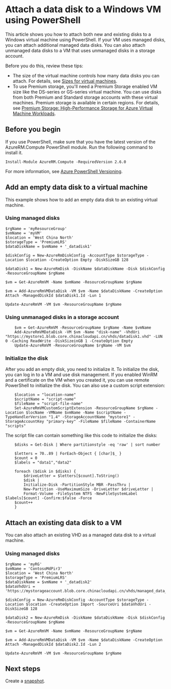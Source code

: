 <properties
    pageTitle="Attach a data disk to a Windows VM in Azure using PowerShell | Azure"
    description="How to attach new or existing data disk to a Windows VM using PowerShell with the Resource Manager deployment model."
    services="virtual-machines-windows"
    documentationcenter=""
    author="cynthn"
    manager="timlt"
    editor=""
    tags="azure-resource-manager" />
<tags
    ms.assetid=""
    ms.service="virtual-machines-windows"
    ms.workload="infrastructure-services"
    ms.tgt_pltfrm="vm-windows"
    ms.devlang="na"
    ms.topic="article"
    ms.date="02/07/2017"
    wacn.date=""
    ms.author="cynthn" />

# Attach a data disk to a Windows VM using PowerShell

This article shows you how to attach both new and existing disks to a Windows virtual machine using PowerShell. If your VM uses managed disks, you can attach additional managed data disks. You can also attach unmanaged data disks to a VM that uses unmanaged disks in a storage account.

Before you do this, review these tips:
* The size of the virtual machine controls how many data disks you can attach. For details, see [Sizes for virtual machines](/documentation/articles/virtual-machines-windows-sizes/).
* To use Premium storage, you'll need a Premium Storage enabled VM size like the DS-series or GS-series virtual machine. You can use disks from both Premium and Standard storage accounts with these virtual machines. Premium storage is available in certain regions. For details, see [Premium Storage: High-Performance Storage for Azure Virtual Machine Workloads](/documentation/articles/storage-premium-storage/).

## Before you begin
If you use PowerShell, make sure that you have the latest version of the AzureRM.Compute PowerShell module. Run the following command to install it.

    Install-Module AzureRM.Compute -RequiredVersion 2.6.0

For more information, see [Azure PowerShell Versioning](https://docs.microsoft.com/powershell/azureps-cmdlets-docs/#azure-powershell-versioning).

## Add an empty data disk to a virtual machine

This example shows how to add an empty data disk to an existing virtual machine.

### Using managed disks

    $rgName = 'myResourceGroup'
    $vmName = 'myVM'
    $location = 'West China North' 
    $storageType = 'PremiumLRS'
    $dataDiskName = $vmName + '_datadisk1'

    $diskConfig = New-AzureRmDiskConfig -AccountType $storageType -Location $location -CreateOption Empty -DiskSizeGB 128

    $dataDisk1 = New-AzureRmDisk -DiskName $dataDiskName -Disk $diskConfig -ResourceGroupName $rgName

    $vm = Get-AzureRmVM -Name $vmName -ResourceGroupName $rgName 

    $vm = Add-AzureRmVMDataDisk -VM $vm -Name $dataDiskName -CreateOption Attach -ManagedDiskId $dataDisk1.Id -Lun 1

    Update-AzureRmVM -VM $vm -ResourceGroupName $rgName

### Using unmanaged disks in a storage account

        $vm = Get-AzureRmVM -ResourceGroupName $rgName -Name $vmName
        Add-AzureRmVMDataDisk -VM $vm -Name "disk-name" -VhdUri "https://mystore1.blob.core.chinacloudapi.cn/vhds/datadisk1.vhd" -LUN 0 -Caching ReadWrite -DiskSizeinGB 1 -CreateOption Empty
        Update-AzureRmVM -ResourceGroupName $rgName -VM $vm

### Initialize the disk

After you add an empty disk, you need to initialize it. To initialize the disk, you can log in to a VM and use disk management. If you enabled WinRM and a certificate on the VM when you created it, you can use remote PowerShell to initialize the disk. You can also use a custom script extension: 

        $location = "location-name"
        $scriptName = "script-name"
        $fileName = "script-file-name"
        Set-AzureRmVMCustomScriptExtension -ResourceGroupName $rgName -Location $locName -VMName $vmName -Name $scriptName -TypeHandlerVersion "1.4" -StorageAccountName "mystore1" -StorageAccountKey "primary-key" -FileName $fileName -ContainerName "scripts"

The script file can contain something like this code to initialize the disks:

        $disks = Get-Disk | Where partitionstyle -eq 'raw' | sort number

        $letters = 70..89 | ForEach-Object { [char]$_ }
        $count = 0
        $labels = "data1","data2"

        foreach ($disk in $disks) {
            $driveLetter = $letters[$count].ToString()
            $disk | 
            Initialize-Disk -PartitionStyle MBR -PassThru |
            New-Partition -UseMaximumSize -DriveLetter $driveLetter |
            Format-Volume -FileSystem NTFS -NewFileSystemLabel $labels[$count] -Confirm:$false -Force
        $count++
        }

## Attach an existing data disk to a VM

You can also attach an existing VHD as a managed data disk to a virtual machine. 

### Using managed disks

    $rgName = 'myRG'
    $vmName = 'ContosoMdPir3'
    $location = 'West China North' 
    $storageType = 'PremiumLRS'
    $dataDiskName = $vmName + '_datadisk2'
    $dataVhdUri = 'https://mystorageaccount.blob.core.chinacloudapi.cn/vhds/managed_data_disk.vhd' 

    $diskConfig = New-AzureRmDiskConfig -AccountType $storageType -Location $location -CreateOption Import -SourceUri $dataVhdUri -DiskSizeGB 128

    $dataDisk2 = New-AzureRmDisk -DiskName $dataDiskName -Disk $diskConfig -ResourceGroupName $rgName

    $vm = Get-AzureRmVM -Name $vmName -ResourceGroupName $rgName 

    $vm = Add-AzureRmVMDataDisk -VM $vm -Name $dataDiskName -CreateOption Attach -ManagedDiskId $dataDisk2.Id -Lun 2

    Update-AzureRmVM -VM $vm -ResourceGroupName $rgName

## Next steps

Create a [snapshot](/documentation/articles/virtual-machines-windows-snapshot-copy-managed-disk/).